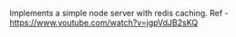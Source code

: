 Implements a simple node server with redis caching.
Ref - https://www.youtube.com/watch?v=jgpVdJB2sKQ
